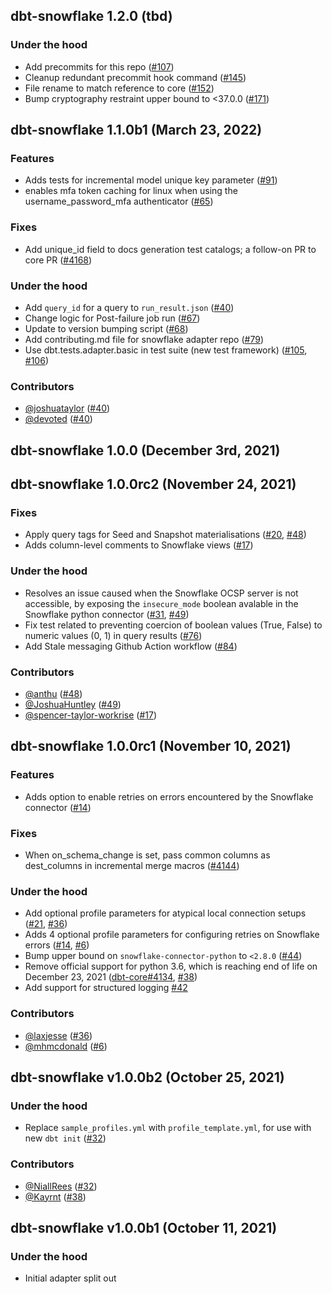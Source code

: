 ## dbt-snowflake 1.2.0 (tbd)

### Under the hood
- Add precommits for this repo ([#107](https://github.com/dbt-labs/dbt-snowflake/pull/107))
- Cleanup redundant precommit hook command ([#145](https://github.com/dbt-labs/dbt-snowflake/pull/145))
- File rename to match reference to core ([#152](https://github.com/dbt-labs/dbt-snowflake/pull/152))
- Bump cryptography restraint upper bound to <37.0.0 ([#171](https://github.com/dbt-labs/dbt-snowflake/pull/171))

## dbt-snowflake 1.1.0b1 (March 23, 2022)

### Features
- Adds tests for incremental model unique key parameter ([#91](https://github.com/dbt-labs/dbt-snowflake/issues/91))
- enables mfa token caching for linux when using the username_password_mfa authenticator ([#65](https://github.com/dbt-labs/dbt-snowflake/pull/65))

### Fixes
- Add unique\_id field to docs generation test catalogs; a follow-on PR to core PR ([#4168](https://github.com/dbt-labs/dbt-core/pull/4618))

### Under the hood
- Add `query_id` for a query to `run_result.json` ([#40](https://github.com/dbt-labs/dbt-snowflake/pull/40))
- Change logic for Post-failure job run ([#67](https://github.com/dbt-labs/dbt-snowflake/pull/67))
- Update to version bumping script ([#68](https://github.com/dbt-labs/dbt-snowflake/pull/68))
- Add contributing.md file for snowflake adapter repo ([#79](https://github.com/dbt-labs/dbt-snowflake/pull/79))
- Use dbt.tests.adapter.basic in test suite (new test framework) ([#105](https://github.com/dbt-labs/dbt-snowflake/issues/105), [#106](https://github.com/dbt-labs/dbt-snowflake/pull/106))

### Contributors
- [@joshuataylor](https://github.com/joshuataylor) ([#40](https://github.com/dbt-labs/dbt-snowflake/pull/40))
- [@devoted](https://github.com/devoted) ([#40](https://github.com/dbt-labs/dbt-snowflake/pull/40))

## dbt-snowflake 1.0.0 (December 3rd, 2021)

## dbt-snowflake 1.0.0rc2 (November 24, 2021)

### Fixes
- Apply query tags for Seed and Snapshot materialisations ([#20](https://github.com/dbt-labs/dbt-snowflake/issues/20), [#48](https://github.com/dbt-labs/dbt-snowflake/issues/48))
- Adds column-level comments to Snowflake views ([#17](https://github.com/dbt-labs/dbt-snowflake/issues/17))

### Under the hood
- Resolves an issue caused when the Snowflake OCSP server is not accessible, by exposing the `insecure_mode` boolean avalable in the Snowflake python connector ([#31](https://github.com/dbt-labs/dbt-snowflake/issues/31), [#49](https://github.com/dbt-labs/dbt-snowflake/pull/49))
- Fix test related to preventing coercion of boolean values (True, False) to numeric values (0, 1) in query results ([#76](https://github.com/dbt-labs/dbt-snowflake/issues/76))
- Add Stale messaging Github Action workflow ([#84](https://github.com/dbt-labs/dbt-snowflake/pull/84))


### Contributors
- [@anthu](https://github.com/anthu) ([#48](https://github.com/dbt-labs/dbt-snowflake/pull/48))
- [@JoshuaHuntley](https://github.com/JoshuaHuntley) ([#49](https://github.com/dbt-labs/dbt-snowflake/pull/49))
- [@spencer-taylor-workrise](https://github.com/spencer-taylor-workrise) ([#17](https://github.com/dbt-labs/dbt-snowflake/issues/17))

## dbt-snowflake 1.0.0rc1 (November 10, 2021)

### Features
- Adds option to enable retries on errors encountered by the Snowflake connector ([#14](https://github.com/dbt-labs/dbt-snowflake/issues/14))

### Fixes
- When on_schema_change is set, pass common columns as dest_columns in incremental merge macros ([#4144](https://github.com/dbt-labs/dbt-core/issues/4144))

### Under the hood
- Add optional profile parameters for atypical local connection setups ([#21](https://github.com/dbt-labs/dbt-snowflake/issues/21), [#36](https://github.com/dbt-labs/dbt-snowflake/pull/36))
- Adds 4 optional profile parameters for configuring retries on Snowflake errors ([#14](https://github.com/dbt-labs/dbt-snowflake/issues/14), [#6](https://github.com/dbt-labs/dbt-snowflake/pull/6))
- Bump upper bound on `snowflake-connector-python` to `<2.8.0` ([#44](https://github.com/dbt-labs/dbt-snowflake/pull/44))
- Remove official support for python 3.6, which is reaching end of life on December 23, 2021 ([dbt-core#4134](https://github.com/dbt-labs/dbt-core/issues/4134), [#38](https://github.com/dbt-labs/dbt-snowflake/pull/45))
- Add support for structured logging [#42](https://github.com/dbt-labs/dbt-snowflake/pull/42)

### Contributors
- [@laxjesse](https://github.com/laxjesse) ([#36](https://github.com/dbt-labs/dbt-snowflake/pull/36))
- [@mhmcdonald](https://github.com/mhmcdonald) ([#6](https://github.com/dbt-labs/dbt-snowflake/pull/6))

## dbt-snowflake v1.0.0b2 (October 25, 2021)

### Under the hood
- Replace `sample_profiles.yml` with `profile_template.yml`, for use with new `dbt init` ([#32](https://github.com/dbt-labs/dbt-snowflake/pull/32))

### Contributors
- [@NiallRees](https://github.com/NiallRees) ([#32](https://github.com/dbt-labs/dbt-snowflake/pull/32))
- [@Kayrnt](https://github.com/Kayrnt) ([#38](https://github.com/dbt-labs/dbt-snowflake/pull/38))

## dbt-snowflake v1.0.0b1 (October 11, 2021)

### Under the hood

- Initial adapter split out
